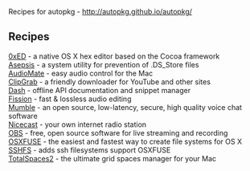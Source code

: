 Recipes for autopkg - http://autopkg.github.io/autopkg/
## Recipes
[0xED](http://www.suavetech.com/0xed/0xed.html) - a native OS X hex editor based on the Cocoa framework<br />
[Asepsis](http://asepsis.binaryage.com) - a system utility for prevention of .DS_Store files<br />
[AudioMate](http://audiomateapp.com) - easy audio control for the Mac<br />
[ClipGrab](http://clipgrab.org) - a friendly downloader for YouTube and other sites<br />
[Dash](http://kapeli.com/dash) - offline API documentation and snippet manager<br />
[Fission](http://rogueamoeba.com/fission) - fast &amp; lossless audio editing<br />
[Mumble](http://wiki.mumble.info/wiki/Main_Page) - an open source, low-latency, secure, high quality voice chat software<br />
[Nicecast](http://rogueamoeba.com/nicecast) - your own internet radio station<br />
[OBS](https:obsproject.com) - free, open source software for live streaming and recording<br />
[OSXFUSE](https://osxfuse.github.io) - the easiest and fastest way to create file systems for OS X<br />
[SSHFS](https://osxfuse.github.io) - adds ssh filesystems support  OSXFUSE<br />
[TotalSpaces2](http://totalspaces.binaryage.com) - the ultimate grid spaces manager for your Mac<br />
